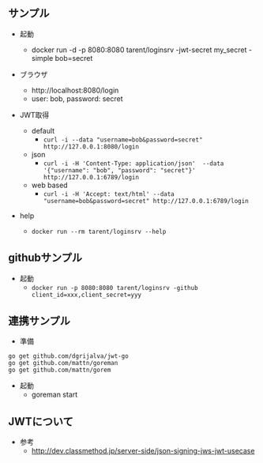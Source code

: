 ## サンプル
- 起動
  - docker run -d -p 8080:8080 tarent/loginsrv -jwt-secret my_secret -simple bob=secret
- ブラウザ
  - http://localhost:8080/login
  - user: bob, password: secret
- JWT取得
  - default
    - `curl -i --data "username=bob&password=secret" http://127.0.0.1:8080/login`
  - json
    - `curl -i -H 'Content-Type: application/json'  --data '{"username": "bob", "password": "secret"}' http://127.0.0.1:6789/login`
  - web based
    - `curl -i -H 'Accept: text/html' --data "username=bob&password=secret" http://127.0.0.1:6789/login`


- help
  - `docker run --rm tarent/loginsrv --help`

## githubサンプル
- 起動
  - `docker run -p 8080:8080 tarent/loginsrv -github client_id=xxx,client_secret=yyy`



## 連携サンプル
- 準備
```
go get github.com/dgrijalva/jwt-go
go get github.com/mattn/goreman
go get github.com/mattn/gorem
```
- 起動
  - goreman start


## JWTについて
- 参考
  - http://dev.classmethod.jp/server-side/json-signing-jws-jwt-usecase
